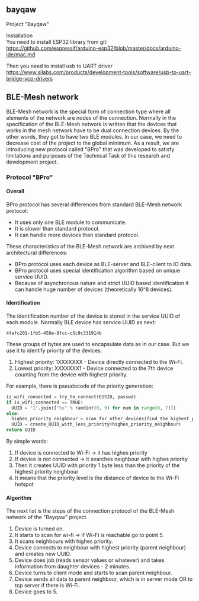 ## bayqaw
Project "Bayqaw"

Installation  
You need to install ESP32 library from git: https://github.com/espressif/arduino-esp32/blob/master/docs/arduino-ide/mac.md
  
Then you need to install usb to UART driver  
https://www.silabs.com/products/development-tools/software/usb-to-uart-bridge-vcp-drivers


## BLE-Mesh network
BLE-Mesh network is the special form of connection type where all elements of the network are nodes of the connection. 
Normally in the specification of the BLE-Mesh network is written that the devices that works in the mesh network have to be dual connection devices. 
By the other words, they got to have two BLE modules. In our case, we need to decrease cost of the project to the global minimum. 
As a result, we are introducing new protocol called "BPro" that was developed to satisfy limitations and purposes of the Technical Task 
of this research and development project.
### Protocol "BPro"
#### Overall
BPro protocol has several differences from standard BLE-Mesh network protocol:
* It uses only one BLE module to communicate.
* It is slower than standard protocol.
* It can handle more devices than standard protocol.  

These characteristics of the BLE-Mesh network are archived by next architectural differences:
* BPro protocol uses each device as BLE-server and BLE-client to IO data.
* BPro protocol uses special identification algorithm based on unique service UUID.
* Because of asynchronous nature and strict UUID based identification it can handle huge number of devices (theoretically 16^8 devices).

#### Identification
The identification number of the device is stored in the service UUID of each module. 
Normally BLE device has service UUID as next:
```
4fafc201-1fb5-459e-8fcc-c5c9c331914b
```
These groups of bytes are used to encapsulate data as in our case. But we use it to identify priority of the devices.
1. Highest priority: 1XXXXXXX - Device directly connected to the Wi-Fi.
2. Lowest priority: XXXXXXX1 - Device connected to the 7th device counting from the device with highest priority.

For example, there is pseudocode of the priority generation:
``` Python
is_wifi_connected = try_to_connect(ESSID, passwd)
if is_wifi_connected == TRUE:
  UUID = "1".join(["%s" % randint(0, 9) for num in range(0, 7)])
else:
  highes_priority_neighbour = scan_for_other_devices(find_the_highest_priority_of_neighbours)
  UUID = create_UUID_with_less_priority(highes_priority_neighbour)
return UUID
```

By simple words:
1. If device is connected to Wi-Fi -> it has highes priority
2. If device is not connected -> it searches neighbour with highes priority
3. Then it creates UUID with priority 1 byte less than the priority of the highest priority neighbour
4. It means that the priority level is the distance of device to the Wi-Fi hotspot

#### Algorithm
The next list is the steps of the connection protocol of the BLE-Mesh network of the "Bayqaw" project. 
1. Device is turned on.
2. It starts to scan for wi-fi -> if Wi-Fi is reachable go to point 5.
3. It scans neighbours with highes priority.
4. Device connects to neighbour with highest priority (parent neighbour) and creates new UUID.
5. Device does job (reads sensor values or whatever) and takes information from daughter devices - 2 minutes.
6. Device turns to client mode and starts to scan parent neighbour.
7. Device sends all data to parent neighbour, which is in server mode OR to tcp server if there is Wi-Fi.
8. Device goes to 5.
